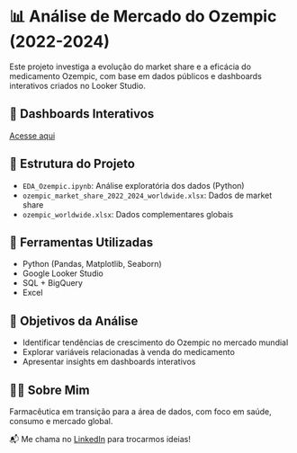 # 📊 Análise de Mercado do Ozempic (2022-2024)

Este projeto investiga a evolução do market share e a eficácia do medicamento Ozempic, com base em dados públicos e dashboards interativos criados no Looker Studio.

## 🔗 Dashboards Interativos
[Acesse aqui](https://lookerstudio.google.com/reporting/adf8d161-f7da-44f9-a068-f416c31e72da/page/p_2p5amboctd)

## 📁 Estrutura do Projeto
- `EDA_Ozempic.ipynb`: Análise exploratória dos dados (Python)
- `ozempic_market_share_2022_2024_worldwide.xlsx`: Dados de market share
- `ozempic_worldwide.xlsx`: Dados complementares globais

## 🧠 Ferramentas Utilizadas
- Python (Pandas, Matplotlib, Seaborn)
- Google Looker Studio
- SQL + BigQuery
- Excel

## 🧩 Objetivos da Análise
- Identificar tendências de crescimento do Ozempic no mercado mundial
- Explorar variáveis relacionadas à venda do medicamento
- Apresentar insights em dashboards interativos

## 👩‍💻 Sobre Mim
Farmacêutica em transição para a área de dados, com foco em saúde, consumo e mercado global.

📬 Me chama no [LinkedIn](https://www.linkedin.com/in/seu-perfil) para trocarmos ideias!
